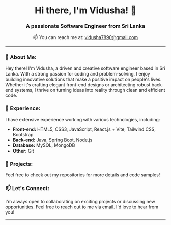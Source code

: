 <!-- Add an animated waving hand GIF -->
<h1 align="center">Hi there, I'm Vidusha! 👋</h1>
<h3 align="center">A passionate Software Engineer from Sri Lanka</h3>

<p align="center"> 
  📫 You can reach me at: <a href="mailto:vidusha7890@gmail.com">vidusha7890@gmail.com</a><br>
</p>

---

### 🌟 About Me:

Hey there! I'm Vidusha, a driven and creative software engineer based in Sri Lanka. With a strong passion for coding and problem-solving, I enjoy building innovative solutions that make a positive impact on people's lives. Whether it's crafting elegant front-end designs or architecting robust back-end systems, I thrive on turning ideas into reality through clean and efficient code.

### 💼 Experience:

I have extensive experience working with various technologies, including:

- **Front-end:** HTML5, CSS3, JavaScript, React.js + Vite, Tailwind CSS, Bootstrap
- **Back-end:** Java, Spring Boot, Node.js
- **Database:** MySQL, MongoDB
- **Other:**  Git

### 🚀 Projects:

Feel free to check out my repositories for more details and code samples!

### 📫 Let's Connect:

I'm always open to collaborating on exciting projects or discussing new opportunities. Feel free to reach out to me via email. I'd love to hear from you!

---
